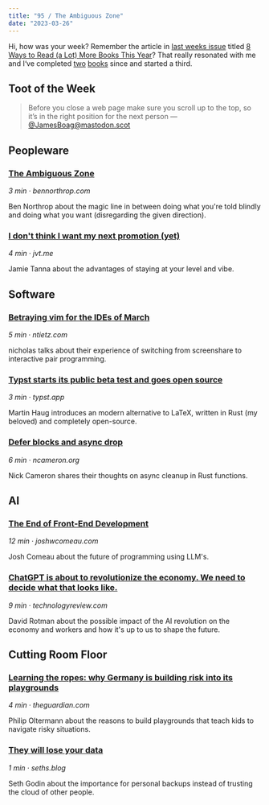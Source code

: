 ```yaml
---
title: "95 / The Ambiguous Zone"
date: "2023-03-26"
---
```


Hi, how was your week?
Remember the article in [last weeks issue](/weekly/94) titled [8 Ways to Read (a Lot) More Books This Year](https://click.arne.me?issue=95&url=https://hbr.org/2017/02/8-ways-to-read-a-lot-more-books-this-year)? 
That really resonated with me and I‘ve completed [two](/books/never-split-the-difference) [books](/books/engineering-management-for-the-rest-of-us) since and started a
third.

## Toot of the Week

> Before you close a web page make sure you scroll up to the top, so it’s in the right position for the next person
> — [@JamesBoag@mastodon.scot](https://mastodon.scot/@JamesBoag/110026924160099952)

## Peopleware
### [The Ambiguous Zone](https://click.arne.me?issue=95&url=https://www.bennorthrop.com/Essays/2023/the-ambiguous-zone.php)
_3 min · bennorthrop.com_

Ben Northrop about the magic line in between doing what you're told blindly and doing what you want (disregarding the given direction).

### [I don't think I want my next promotion (yet)](https://click.arne.me?issue=95&url=https://www.jvt.me/posts/2023/03/22/next-promo/)
_4 min · jvt.me_

Jamie Tanna about the advantages of staying at your level and vibe.

## Software
### [Betraying vim for the IDEs of March](https://click.arne.me?issue=95&url=https://ntietz.com/blog/betraying-vim-ides-of-march/)
_5 min · ntietz.com_

nicholas talks about their experience of switching from screenshare to interactive pair programming. 

### [Typst starts its public beta test and goes open source](https://click.arne.me?issue=95&url=https://typst.app/blog/2023/beta-oss-launch)
_3 min · typst.app_

Martin Haug introduces an modern alternative to LaTeX, written in Rust (my beloved) and completely open-source.

### [Defer blocks and async drop](https://click.arne.me?issue=95&url=https://www.ncameron.org/blog/defer-blocks-and-async-drop/)
_6 min · ncameron.org_

Nick Cameron shares their thoughts on async cleanup in Rust functions.

## AI
### [The End of Front-End Development](https://click.arne.me?issue=95&url=https://www.joshwcomeau.com/blog/the-end-of-frontend-development/)
_12 min · joshwcomeau.com_

Josh Comeau about the future of programming using LLM's.

### [ChatGPT is about to revolutionize the economy. We need to decide what that looks like.](https://click.arne.me?issue=95&url=https://www.technologyreview.com/2023/03/25/1070275/chatgpt-revolutionize-economy-decide-what-looks-like/)
_9 min · technologyreview.com_

David Rotman about the possible impact of the AI revolution on the economy and workers and how it's up to us to shape the future.

## Cutting Room Floor

### [Learning the ropes: why Germany is building risk into its playgrounds](https://click.arne.me?issue=95&url=https://www.theguardian.com/world/2021/oct/24/why-germany-is-building-risk-into-its-playgrounds)
_4 min · theguardian.com_

Philip Oltermann about the reasons to build playgrounds that teach kids to navigate risky situations.

### [They will lose your data](https://click.arne.me?issue=95&url=https://seths.blog/2023/03/they-will-lose-your-data/)
_1 min · seths.blog_

Seth Godin about the importance for personal backups instead of trusting the cloud of other people.

